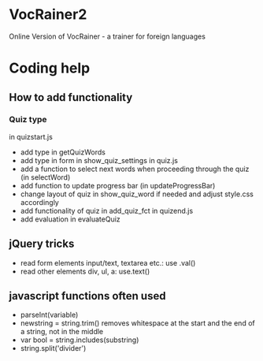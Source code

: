 # VocRainer2
Online Version of VocRainer - a trainer for foreign languages


# Coding help

## How to add functionality 

### Quiz type
in quizstart.js
* add type in getQuizWords
* add type in form in show_quiz_settings
in quiz.js
* add a function to select next words when proceeding through the quiz (in selectWord)
* add function to update progress bar (in updateProgressBar)
* change layout of quiz in show_quiz_word if needed and adjust style.css accordingly
* add functionality of quiz in add_quiz_fct
in quizend.js
* add evaluation in evaluateQuiz


## jQuery tricks
* read form elements input/text, textarea etc.: use .val()
* read other elements div, ul, a: use.text()

## javascript functions often used
* parseInt(variable)
* newstring = string.trim() removes whitespace at the start and the end of a string, not in the middle
* var bool = string.includes(substring)
* string.split('divider')